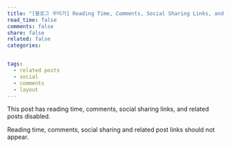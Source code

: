 ```yaml
---
title: "[블로그 꾸미기] Reading Time, Comments, Social Sharing Links, and Related Posts Disabled"
read_time: false
comments: false
share: false
related: false
categories: 


tags:
  - related posts
  - social
  - comments
  - layout
---
```


This post has reading time, comments, social sharing links, and related posts disabled.

Reading time, comments, social sharing and related post links should not appear.
